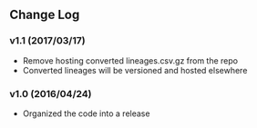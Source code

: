## Change Log

### v1.1 (2017/03/17)

- Remove hosting converted lineages.csv.gz from the repo
- Converted lineages will be versioned and hosted elsewhere

### v1.0 (2016/04/24)

- Organized the code into a release
